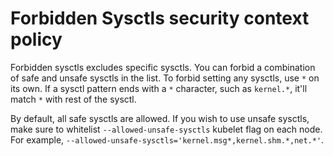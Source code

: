 # Forbidden Sysctls security context policy

Forbidden sysctls excludes specific sysctls. You can forbid a combination of safe and unsafe sysctls in the list. To forbid setting any sysctls, use `*` on its own. If a sysctl pattern ends with a `*` character, such as `kernel.*`, it'll match `*` with rest of the sysctl.

By default, all safe sysctls are allowed. If you wish to use unsafe sysctls, make sure to whitelist `--allowed-unsafe-sysctls` kubelet flag on each node. For example, `--allowed-unsafe-sysctls='kernel.msg*,kernel.shm.*,net.*'`.
